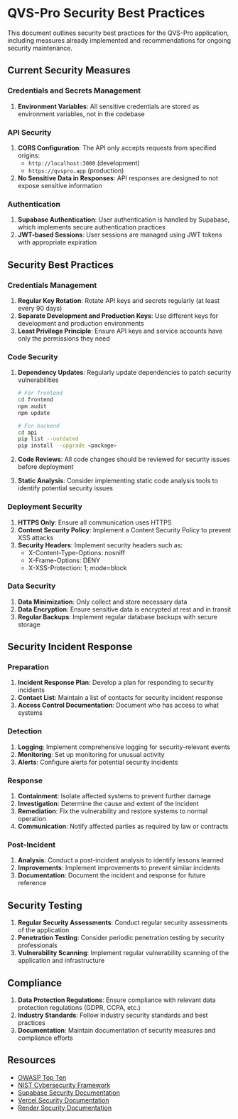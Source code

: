 # QVS-Pro Security Best Practices

This document outlines security best practices for the QVS-Pro application, including measures already implemented and recommendations for ongoing security maintenance.

## Current Security Measures

### Credentials and Secrets Management

1. **Environment Variables**: All sensitive credentials are stored as environment variables, not in the codebase

### API Security

1. **CORS Configuration**: The API only accepts requests from specified origins:
   - `http://localhost:3000` (development)
   - `https://qvspro.app` (production)
2. **No Sensitive Data in Responses**: API responses are designed to not expose sensitive information

### Authentication

1. **Supabase Authentication**: User authentication is handled by Supabase, which implements secure authentication practices
2. **JWT-based Sessions**: User sessions are managed using JWT tokens with appropriate expiration

## Security Best Practices

### Credentials Management

1. **Regular Key Rotation**: Rotate API keys and secrets regularly (at least every 90 days)
2. **Separate Development and Production Keys**: Use different keys for development and production environments
3. **Least Privilege Principle**: Ensure API keys and service accounts have only the permissions they need

### Code Security

1. **Dependency Updates**: Regularly update dependencies to patch security vulnerabilities
   ```bash
   # For frontend
   cd frontend
   npm audit
   npm update

   # For backend
   cd api
   pip list --outdated
   pip install --upgrade <package>
   ```

2. **Code Reviews**: All code changes should be reviewed for security issues before deployment
3. **Static Analysis**: Consider implementing static code analysis tools to identify potential security issues

### Deployment Security

1. **HTTPS Only**: Ensure all communication uses HTTPS
2. **Content Security Policy**: Implement a Content Security Policy to prevent XSS attacks
3. **Security Headers**: Implement security headers such as:
   - X-Content-Type-Options: nosniff
   - X-Frame-Options: DENY
   - X-XSS-Protection: 1; mode=block

### Data Security

1. **Data Minimization**: Only collect and store necessary data
2. **Data Encryption**: Ensure sensitive data is encrypted at rest and in transit
3. **Regular Backups**: Implement regular database backups with secure storage

## Security Incident Response

### Preparation

1. **Incident Response Plan**: Develop a plan for responding to security incidents
2. **Contact List**: Maintain a list of contacts for security incident response
3. **Access Control Documentation**: Document who has access to what systems

### Detection

1. **Logging**: Implement comprehensive logging for security-relevant events
2. **Monitoring**: Set up monitoring for unusual activity
3. **Alerts**: Configure alerts for potential security incidents

### Response

1. **Containment**: Isolate affected systems to prevent further damage
2. **Investigation**: Determine the cause and extent of the incident
3. **Remediation**: Fix the vulnerability and restore systems to normal operation
4. **Communication**: Notify affected parties as required by law or contracts

### Post-Incident

1. **Analysis**: Conduct a post-incident analysis to identify lessons learned
2. **Improvements**: Implement improvements to prevent similar incidents
3. **Documentation**: Document the incident and response for future reference

## Security Testing

1. **Regular Security Assessments**: Conduct regular security assessments of the application
2. **Penetration Testing**: Consider periodic penetration testing by security professionals
3. **Vulnerability Scanning**: Implement regular vulnerability scanning of the application and infrastructure

## Compliance

1. **Data Protection Regulations**: Ensure compliance with relevant data protection regulations (GDPR, CCPA, etc.)
2. **Industry Standards**: Follow industry security standards and best practices
3. **Documentation**: Maintain documentation of security measures and compliance efforts

## Resources

- [OWASP Top Ten](https://owasp.org/www-project-top-ten/)
- [NIST Cybersecurity Framework](https://www.nist.gov/cyberframework)
- [Supabase Security Documentation](https://supabase.com/docs/guides/platform/security)
- [Vercel Security Documentation](https://vercel.com/docs/concepts/security)
- [Render Security Documentation](https://render.com/docs/security)
